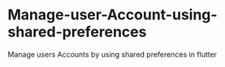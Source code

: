 # Manage-user-Account-using-shared-preferences
Manage users Accounts by using shared preferences in flutter 
